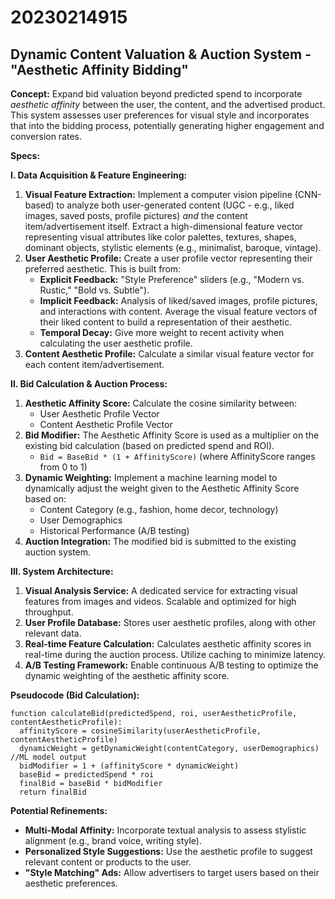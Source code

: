 # 20230214915

## Dynamic Content Valuation & Auction System - "Aesthetic Affinity Bidding"

**Concept:** Expand bid valuation beyond predicted spend to incorporate *aesthetic affinity* between the user, the content, and the advertised product. This system assesses user preferences for visual style and incorporates that into the bidding process, potentially generating higher engagement and conversion rates.

**Specs:**

**I. Data Acquisition & Feature Engineering:**

1.  **Visual Feature Extraction:** Implement a computer vision pipeline (CNN-based) to analyze both user-generated content (UGC - e.g., liked images, saved posts, profile pictures) *and* the content item/advertisement itself.  Extract a high-dimensional feature vector representing visual attributes like color palettes, textures, shapes, dominant objects, stylistic elements (e.g., minimalist, baroque, vintage).
2.  **User Aesthetic Profile:**  Create a user profile vector representing their preferred aesthetic. This is built from:
    *   **Explicit Feedback:**  "Style Preference" sliders (e.g., "Modern vs. Rustic," "Bold vs. Subtle").
    *   **Implicit Feedback:**  Analysis of liked/saved images, profile pictures, and interactions with content.  Average the visual feature vectors of their liked content to build a representation of their aesthetic.
    *   **Temporal Decay:**  Give more weight to recent activity when calculating the user aesthetic profile.
3.  **Content Aesthetic Profile:** Calculate a similar visual feature vector for each content item/advertisement.

**II. Bid Calculation & Auction Process:**

1.  **Aesthetic Affinity Score:**  Calculate the cosine similarity between:
    *   User Aesthetic Profile Vector
    *   Content Aesthetic Profile Vector
2.  **Bid Modifier:**  The Aesthetic Affinity Score is used as a multiplier on the existing bid calculation (based on predicted spend and ROI).
    *   `Bid = BaseBid * (1 + AffinityScore)`  (where AffinityScore ranges from 0 to 1)
3.  **Dynamic Weighting:** Implement a machine learning model to dynamically adjust the weight given to the Aesthetic Affinity Score based on:
    *   Content Category (e.g., fashion, home decor, technology)
    *   User Demographics
    *   Historical Performance (A/B testing)
4.  **Auction Integration:** The modified bid is submitted to the existing auction system.

**III.  System Architecture:**

1.  **Visual Analysis Service:**  A dedicated service for extracting visual features from images and videos.  Scalable and optimized for high throughput.
2.  **User Profile Database:**  Stores user aesthetic profiles, along with other relevant data.
3.  **Real-time Feature Calculation:**  Calculates aesthetic affinity scores in real-time during the auction process.  Utilize caching to minimize latency.
4.  **A/B Testing Framework:**  Enable continuous A/B testing to optimize the dynamic weighting of the aesthetic affinity score.

**Pseudocode (Bid Calculation):**

```
function calculateBid(predictedSpend, roi, userAestheticProfile, contentAestheticProfile):
  affinityScore = cosineSimilarity(userAestheticProfile, contentAestheticProfile)
  dynamicWeight = getDynamicWeight(contentCategory, userDemographics) //ML model output
  bidModifier = 1 + (affinityScore * dynamicWeight)
  baseBid = predictedSpend * roi
  finalBid = baseBid * bidModifier
  return finalBid
```

**Potential Refinements:**

*   **Multi-Modal Affinity:**  Incorporate textual analysis to assess stylistic alignment (e.g., brand voice, writing style).
*   **Personalized Style Suggestions:**  Use the aesthetic profile to suggest relevant content or products to the user.
*   **"Style Matching" Ads:**  Allow advertisers to target users based on their aesthetic preferences.